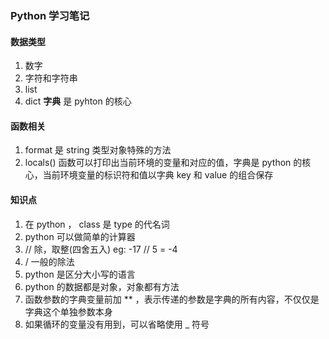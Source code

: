 ### Python 学习笔记

#### 数据类型
1. 数字
2. 字符和字符串
3. list
4. dict **字典** 是 pyhton 的核心


#### 函数相关
1. format 是 string 类型对象特殊的方法
2. locals() 函数可以打印出当前环境的变量和对应的值，字典是 python 的核心，当前环境变量的标识符和值以字典 key 和 value 的组合保存

#### 知识点
1. 在 python ， class 是 type 的代名词
2. python 可以做简单的计算器
3. // 除，取整(四舍五入) eg: -17 // 5 = -4
4. / 一般的除法
5. python 是区分大小写的语言
6. python 的数据都是对象，对象都有方法
7. 函数参数的字典变量前加 ** ，表示传递的参数是字典的所有内容，不仅仅是字典这个单独参数本身
8. 如果循环的变量没有用到，可以省略使用 _ 符号
